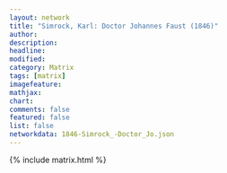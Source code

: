 ```yaml
---
layout: network
title: "Simrock, Karl: Doctor Johannes Faust (1846)"
author:
description:
headline:
modified:
category: Matrix
tags: [matrix]
imagefeature: 
mathjax: 
chart: 
comments: false
featured: false
list: false
networkdata: 1846-Simrock_-Doctor_Jo.json
---
```

{% include matrix.html %}
